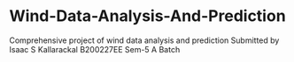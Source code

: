 # Wind-Data-Analysis-And-Prediction
Comprehensive project of wind data analysis and prediction 
Submitted by
Isaac S Kallarackal
B200227EE
Sem-5 A Batch
